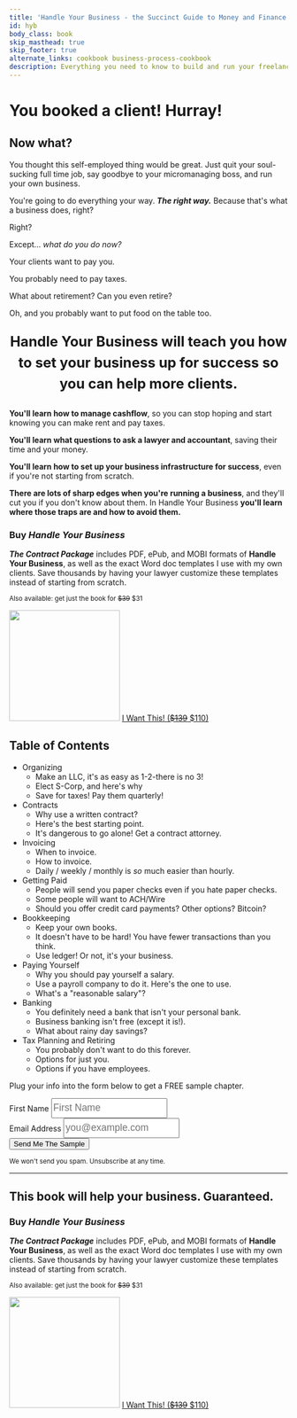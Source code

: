 ```yaml
---
title: 'Handle Your Business - the Succinct Guide to Money and Finance for the Self-Employed'
id: hyb
body_class: book
skip_masthead: true
skip_footer: true
alternate_links: cookbook business-process-cookbook
description: Everything you need to know to build and run your freelancing business.
---
```


<h1 class="book big center">You booked a client! Hurray!</h1>

<h2 class="book big center">Now what?</h2>

You thought this self-employed thing would be great. Just quit your soul-sucking full time job, say goodbye to your micromanaging boss, and run your own business.

You're going to do everything your way. ***The right way.*** Because that's what a business does, right?

Right?

Except... *what do you do now?*

Your clients want to pay you.

You probably need to pay taxes.

What about retirement? Can you even retire?

Oh, and you probably want to put food on the table too.

<p style="font-size: 1.8em; font-weight: bold; line-height: 1.5em; text-align: center">Handle Your Business will teach you how to set your business up for success so you can help more clients.<p>

**You'll learn how to manage cashflow**, so you can stop hoping and start knowing you can make rent and pay taxes.

**You'll learn what questions to ask a lawyer and accountant**, saving their time and your money.

**You'll learn how to set up your business infrastructure for success**, even if you're not starting from scratch.

**There are lots of sharp edges when you're running a business**, and they'll cut you if you don't know about them. In Handle Your Business **you'll learn where those traps are and how to avoid them.**

<div class="well">
  <div class="row">
  <div class="col-sm-12">
      <h3>Buy <em>Handle Your Business</em></h3>
    </div>
    <div class="col-sm-8">
      <p><strong><em>The Contract Package</em></strong> includes PDF, ePub, and MOBI formats of <strong>Handle Your Business</strong>, as well as the exact Word doc templates I use with my own clients. Save thousands by having your lawyer customize these templates instead of starting from scratch.</p>
      <p><small>Also available: get just the book for <strike>$39</strike> $31</small></p>
    </div>
    <div class="col-sm-4">
      <a href="https://gumroad.com/l/awJE"><img class="thumbnail" src="https://d2s7foagexgnc2.cloudfront.net/files/ef8a20cb930625daf313/DeathtoStock_NotStock.jpg" width="200"></a>
      <a href="https://gumroad.com/l/awJE" class="btn btn-success" style="width: 100%">I Want This! (<strike>$139</strike> $110)</a>
    </div>
  </div>
</div>

## Table of Contents

* Organizing
  - Make an LLC, it's as easy as 1-2-there is no 3!
  - Elect S-Corp, and here's why
  - Save for taxes! Pay them quarterly!
* Contracts
  - Why use a written contract?
  - Here's the best starting point.
  - It's dangerous to go alone! Get a contract attorney.
* Invoicing
  - When to invoice.
  - How to invoice.
  - Daily / weekly / monthly is *so* much easier than hourly.
* Getting Paid
  - People will send you paper checks even if you hate paper checks.
  - Some people will want to ACH/Wire
  - Should you offer credit card payments? Other options? Bitcoin?
* Bookkeeping
  - Keep your own books.
  - It doesn't have to be hard! You have fewer transactions than you think.
  - Use ledger! Or not, it's your business.
* Paying Yourself
  - Why you should pay yourself a salary.
  - Use a payroll company to do it. Here's the one to use.
  - What's a "reasonable salary"?
* Banking
  - You definitely need a bank that isn't your personal bank.
  - Business banking isn't free (except it is!).
  - What about rainy day savings?
* Tax Planning and Retiring
  - You probably don't want to do this forever.
  - Options for just you.
  - Options if you have employees.

<div class="well">
<div class="center">
  <p>Plug your info into the form below to get a FREE sample chapter.</p>
  <form action="https://www.getdrip.com/forms/8653666/submissions" method="POST" role="form" class="form-inline" style="margin-top: 0.5em;" data-drip-embedded-form="8653666">
    <div class="form-group">
      <label class="sr-only" for="first-name">First Name</label>
      <input id="first-name" type="text" class="sans" style="font-size: 17.5px; height: 36px; width: 12em; line-height: 22px;" name="fields[name]" placeholder="First Name"></input>
    </div>
    <div class="form-group">
      <label class="sr-only" for="email-address">Email Address</label>
      <input id="email-address" type="email" class="sans" style="font-size: 17.5px; height: 36px; width: 12em; line-height: 22px;" name="fields[email]" placeholder="you@example.com"></input>
    </div>
    <input class="btn btn-warning btn-large" type="submit" value="Send Me The Sample" />
  </form>
  <small>We won't send you spam. Unsubscribe at any time.</small>
</div>
</div>

<hr>

<h2 class="center">This book will help your business. Guaranteed.</h2>

<div class="well">
  <div class="row">
    <div class="col-sm-12">
      <h3>Buy <em>Handle Your Business</em></h3>
    </div>
    <div class="col-sm-8">
          <p><strong><em>The Contract Package</em></strong> includes PDF, ePub, and MOBI formats of <strong>Handle Your Business</strong>, as well as the exact Word doc templates I use with my own clients. Save thousands by having your lawyer customize these templates instead of starting from scratch.</p>
      <p><small>Also available: get just the book for <strike>$39</strike> $31</small></p>
    </div>
    <div class="col-sm-4">
      <a href="https://gumroad.com/l/awJE"><img class="thumbnail" src="https://d2s7foagexgnc2.cloudfront.net/files/ef8a20cb930625daf313/DeathtoStock_NotStock.jpg" width="200"></a>
      <a href="https://gumroad.com/l/awJE" class="btn btn-success" style="width: 100%">I Want This! (<strike>$139</strike> $110)</a>
    </div>
  </div>
</div>
